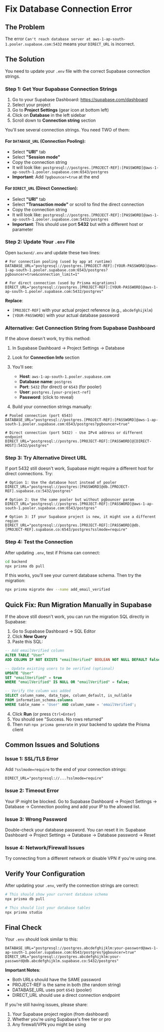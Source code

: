 # Fix Database Connection Error

## The Problem

The error `Can't reach database server at aws-1-ap-south-1.pooler.supabase.com:5432` means your `DIRECT_URL` is incorrect.

## The Solution

You need to update your `.env` file with the correct Supabase connection strings.

### Step 1: Get Your Supabase Connection Strings

1. Go to your Supabase Dashboard: https://supabase.com/dashboard
2. Select your project
3. Go to **Project Settings** (gear icon at bottom left)
4. Click on **Database** in the left sidebar
5. Scroll down to **Connection string** section

You'll see several connection strings. You need TWO of them:

#### For `DATABASE_URL` (Connection Pooling):
- Select **"URI"** tab
- Select **"Session mode"** 
- Copy the connection string
- It will look like: `postgresql://postgres.[PROJECT-REF]:[PASSWORD]@aws-1-ap-south-1.pooler.supabase.com:6543/postgres`
- **Important**: Add `?pgbouncer=true` at the end

#### For `DIRECT_URL` (Direct Connection):
- Select **"URI"** tab
- Select **"Transaction mode"** or scroll to find the direct connection
- Copy the connection string
- It will look like: `postgresql://postgres.[PROJECT-REF]:[PASSWORD]@aws-1-ap-south-1.pooler.supabase.com:5432/postgres`
- **Important**: This should use port **5432** but with a different host or parameter

### Step 2: Update Your `.env` File

Open `backend/.env` and update these two lines:

```env
# For connection pooling (used by app at runtime)
DATABASE_URL="postgresql://postgres.[PROJECT-REF]:[YOUR-PASSWORD]@aws-1-ap-south-1.pooler.supabase.com:6543/postgres?pgbouncer=true&connection_limit=1"

# For direct connection (used by Prisma migrations)
DIRECT_URL="postgresql://postgres.[PROJECT-REF]:[YOUR-PASSWORD]@aws-1-ap-south-1.pooler.supabase.com:5432/postgres"
```

**Replace**:
- `[PROJECT-REF]` with your actual project reference (e.g., `abcdefghijklm`)
- `[YOUR-PASSWORD]` with your actual database password

### Alternative: Get Connection String from Supabase Dashboard

If the above doesn't work, try this method:

1. In Supabase Dashboard → Project Settings → Database
2. Look for **Connection Info** section
3. You'll see:
   - **Host**: `aws-1-ap-south-1.pooler.supabase.com`
   - **Database name**: `postgres`
   - **Port**: `5432` (for direct) or `6543` (for pooler)
   - **User**: `postgres.[your-project-ref]`
   - **Password**: (click to reveal)

4. Build your connection strings manually:

```env
# Pooled connection (port 6543)
DATABASE_URL="postgresql://postgres.[PROJECT-REF]:[PASSWORD]@aws-1-ap-south-1.pooler.supabase.com:6543/postgres?pgbouncer=true"

# Direct connection (port 5432) - Use IPv4 address or different endpoint
DIRECT_URL="postgresql://postgres.[PROJECT-REF]:[PASSWORD]@[DIRECT-HOST]:5432/postgres"
```

### Step 3: Try Alternative Direct URL

If port 5432 still doesn't work, Supabase might require a different host for direct connections. Try:

```env
# Option 1: Use the database host instead of pooler
DIRECT_URL="postgresql://postgres:[PASSWORD]@db.[PROJECT-REF].supabase.co:5432/postgres"

# Option 2: Use the same pooler but without pgbouncer param
DIRECT_URL="postgresql://postgres.[PROJECT-REF]:[PASSWORD]@aws-1-ap-south-1.pooler.supabase.com:6543/postgres"

# Option 3: If your Supabase project is new, it might use a different region
DIRECT_URL="postgresql://postgres.[PROJECT-REF]:[PASSWORD]@db.[PROJECT-REF].supabase.co:6543/postgres?sslmode=require"
```

### Step 4: Test the Connection

After updating `.env`, test if Prisma can connect:

```bash
cd backend
npx prisma db pull
```

If this works, you'll see your current database schema. Then try the migration:

```bash
npx prisma migrate dev --name add_email_verified
```

## Quick Fix: Run Migration Manually in Supabase

If the above still doesn't work, you can run the migration SQL directly in Supabase:

1. Go to Supabase Dashboard → SQL Editor
2. Click **New Query**
3. Paste this SQL:

```sql
-- Add emailVerified column
ALTER TABLE "User" 
ADD COLUMN IF NOT EXISTS "emailVerified" BOOLEAN NOT NULL DEFAULT false;

-- Update existing users to be verified (optional)
UPDATE "User" 
SET "emailVerified" = true 
WHERE "emailVerified" IS NULL OR "emailVerified" = false;

-- Verify the column was added
SELECT column_name, data_type, column_default, is_nullable
FROM information_schema.columns
WHERE table_name = 'User' AND column_name = 'emailVerified';
```

4. Click **Run** (or press `Ctrl+Enter`)
5. You should see "Success. No rows returned"
6. Then run `npx prisma generate` in your backend to update the Prisma client

## Common Issues and Solutions

### Issue 1: SSL/TLS Error
Add `?sslmode=require` to the end of your connection strings:
```env
DIRECT_URL="postgresql://...?sslmode=require"
```

### Issue 2: Timeout Error
Your IP might be blocked. Go to Supabase Dashboard → Project Settings → Database → Connection pooling and add your IP to the allowed list.

### Issue 3: Wrong Password
Double-check your database password. You can reset it in:
Supabase Dashboard → Project Settings → Database → Database password → Reset

### Issue 4: Network/Firewall Issues
Try connecting from a different network or disable VPN if you're using one.

## Verify Your Configuration

After updating your `.env`, verify the connection strings are correct:

```bash
# This should show your current database schema
npx prisma db pull

# This should list your database tables
npx prisma studio
```

## Final Check

Your `.env` should look similar to this:

```env
DATABASE_URL="postgresql://postgres.abcdefghijklm:your-password@aws-1-ap-south-1.pooler.supabase.com:6543/postgres?pgbouncer=true"
DIRECT_URL="postgresql://postgres.abcdefghijklm:your-password@db.abcdefghijklm.supabase.co:5432/postgres"
```

**Important Notes**:
- Both URLs should have the SAME password
- PROJECT-REF is the same in both (the random string)
- DATABASE_URL uses port `6543` (pooler)
- DIRECT_URL should use a direct connection endpoint

If you're still having issues, please share:
1. Your Supabase project region (from dashboard)
2. Whether you're using Supabase's free tier or pro
3. Any firewall/VPN you might be using

